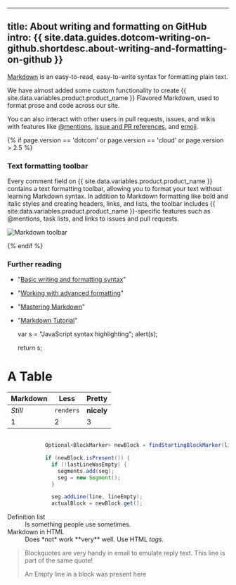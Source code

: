 
---
title: About writing and formatting on GitHub
intro: {{ site.data.guides.dotcom-writing-on-github.shortdesc.about-writing-and-formatting-on-github }}
---

[Markdown](http://daringfireball.net/projects/markdown/) is an easy-to-read, easy-to-write syntax for formatting plain text.

We have almost added some custom functionality to create {{ site.data.variables.product.product_name }} Flavored Markdown, used to format prose and code across our site.

You can also interact with other users in pull requests, issues, and wikis with features like [@mentions](/articles/basic-writing-and-formatting-syntax/#mentioning-users-and-teams), [issue and PR references](/articles/basic-writing-and-formatting-syntax/#referencing-issues-and-pull-requests), and [emoji](/articles/basic-writing-and-formatting-syntax/#using-emoji).

{% if page.version == 'dotcom' or page.version == 'cloud' or page.version > 2.5 %}

### Text formatting toolbar
Every comment field on {{ site.data.variables.product.product_name }} contains a text formatting toolbar, allowing you to format your text without learning Markdown syntax. In addition to Markdown formatting like bold and italic styles and creating headers, links, and lists, the toolbar includes {{ site.data.variables.product.product_name }}-specific features such as @mentions, task lists, and links to issues and pull requests.

![Markdown toolbar](/assets/images/help/writing/markdown-toolbar.gif)

{% endif %}

### Further reading

- "[Basic writing and formatting syntax](/articles/basic-writing-and-formatting-syntax)"
- "[Working with advanced formatting](/articles/working-with-advanced-formatting)"
- "[Mastering Markdown](https://guides.github.com/features/mastering-markdown/)"
- "[Markdown Tutorial](http://markdowntutorial.com/)"


     var s = "JavaScript syntax highlighting";
     alert(s);
    
     return s;

A Table
=======

Markdown | Less | Pretty
--- | --- | ---
*Still* | `renders` | **nicely**
1 | 2 | 3


```java
            
            Optional<BlockMarker> newBlock = findStartingBlockMarker(line);

            if (newBlock.isPresent()) {
              if (!lastLineWasEmpty) {
                segments.add(seg);
                seg = new Segment();
              }

              seg.addLine(line, lineEmpty);
              actualBlock = newBlock.get();
```

<dl>
  <dt>Definition list</dt>
  <dd>Is something people use sometimes.</dd>

  <dt>Markdown in HTML</dt>
  <dd>Does *not* work **very** well. Use HTML <em>tags</em>.</dd>
</dl>

> Blockquotes are very handy in email to emulate reply text.
> This line is part of the same quote!
>
> An Empty line in a block was present here
